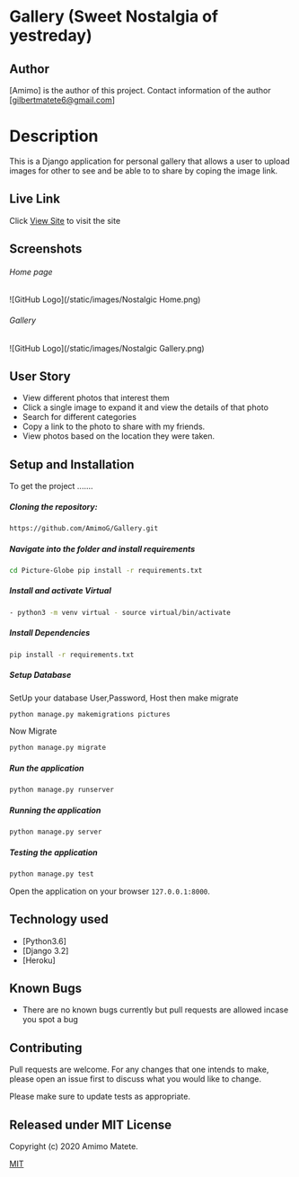 # Gallery (Sweet Nostalgia of yestreday) 

## Author  
[Amimo] is the author of this project. Contact information of the author [gilbertmatete6@gmail.com]
  
# Description  
This is a Django application for personal gallery that allows a user to upload images for other to see and be able to to share by coping the image link.
  
##  Live Link  
 Click [View Site](https://nostalgia001.herokuapp.com/)  to visit the site
  
## Screenshots 
###### Home page
 
![GitHub Logo](/static/images/Nostalgic Home.png)
 
 ###### Gallery
![GitHub Logo](/static/images/Nostalgic Gallery.png)

 
## User Story  
  
* View different photos that interest them  
* Click a single image to expand it and view the details of that photo  
* Search for different categories   
* Copy a link to the photo to share with my friends.  
* View photos based on the location they were taken.  
  

  
## Setup and Installation  
To get the project .......  
  
##### Cloning the repository:  
 ```bash 
 https://github.com/AmimoG/Gallery.git 
```
##### Navigate into the folder and install requirements  
 ```bash 
cd Picture-Globe pip install -r requirements.txt 
```
##### Install and activate Virtual  
 ```bash 
- python3 -m venv virtual - source virtual/bin/activate  
```  
##### Install Dependencies  
 ```bash 
 pip install -r requirements.txt 
```  
 ##### Setup Database  
  SetUp your database User,Password, Host then make migrate  
 ```bash 
python manage.py makemigrations pictures 
 ``` 
 Now Migrate  
 ```bash 
 python manage.py migrate 
```
##### Run the application  
 ```bash 
 python manage.py runserver 
``` 
##### Running the application  
 ```bash 
 python manage.py server 
```
##### Testing the application  
 ```bash 
 python manage.py test 
```
Open the application on your browser `127.0.0.1:8000`.  
  
  
## Technology used  
  
* [Python3.6] 
* [Django 3.2] 
* [Heroku]
  
  
## Known Bugs  
* There are no known bugs currently but pull requests are allowed incase you spot a bug  

## Contributing
Pull requests are welcome. For any changes that one intends to make, please open an issue first to discuss what you would like to change.

Please make sure to update tests as appropriate.

## Released under MIT License

Copyright (c) 2020 Amimo Matete.

[MIT](https://choosealicense.com/licenses/mit/)
